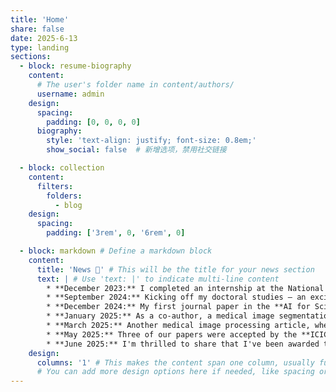 ```yaml
---
title: 'Home'
share: false 
date: 2025-6-13
type: landing
sections:
  - block: resume-biography
    content:
      # The user's folder name in content/authors/
      username: admin
    design:
      spacing:
        padding: [0, 0, 0, 0]
      biography:
        style: 'text-align: justify; font-size: 0.8em;'
        show_social: false  # 新增选项，禁用社交链接

  - block: collection
    content:
      filters:
        folders:
          - blog
    design:
      spacing:
        padding: ['3rem', 0, '6rem', 0]

  - block: markdown # Define a markdown block
    content:
      title: 'News 🚀' # This will be the title for your news section
      text: | # Use 'text: |' to indicate multi-line content
        * **December 2023:** I completed an internship at the National Supercomputing Center in Tianjin.
        * **September 2024:** Kicking off my doctoral studies – an exciting new chapter begins! 🎓
        * **December 2024:** My first journal paper in the **AI for Science (AI4S)** field was accepted by **Physics of Fluids (PoF)**! 🎉
        * **January 2025:** As a co-author, a medical image segmentation article was accepted by **ICASSP**. 🔬
        * **March 2025:** Another medical image processing article, where I was a co-author, was accepted by **ICME**. 💻
        * **May 2025:** Three of our papers were accepted by the **ICIC conference**! 🥳 A big congratulations to Zhang Fan and Wang Shuaidan for their excellent work as first authors on two of those papers.
        * **June 2025:** I'm thrilled to share that I've been awarded the **CSC Visiting PhD Scholarship**! 🌍
    design:
      columns: '1' # This makes the content span one column, usually full width
      # You can add more design options here if needed, like spacing or background
---
```

